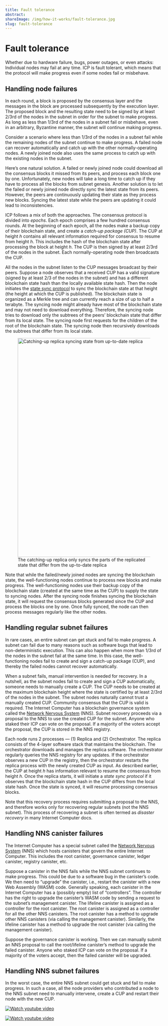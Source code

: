 ```yaml
---
title: Fault tolerance
abstract:
shareImage: /img/how-it-works/fault-tolerance.jpg
slug: fault-tolerance
---
```


# Fault tolerance

Whether due to hardware failure, bugs, power outages, or even attacks: Individual nodes may fail at any time. ICP is fault tolerant, which means that the protocol will make progress even if some nodes fail or misbehave.

## Handling node failures

In each round, a block is proposed by the consensus layer and the messages in the block are processed subsequently by the execution layer. The proposed block and the resulting state need to be signed by at least 2/3rd of the nodes in the subnet in order for the subnet to make progress. As long as less than 1/3rd of the nodes in a subnet fail or misbehave, even in an arbitrary, Byzantine manner, the subnet will continue making progress.

Consider a scenario where less than 1/3rd of the nodes in a subnet fail while the remaining nodes of the subnet continue to make progress. A failed node can recover automatically and catch up with the other normally-operating nodes. A newly joined node also uses the same process to catch up with the existing nodes in the subnet.

Here’s one natural solution. A failed or newly joined node could download all the consensus blocks it missed from its peers, and process each block one by one. Unfortunately, new nodes will take a long time to catch up if they have to process all the blocks from subnet genesis. Another solution is to let the failed or newly joined node directly sync the latest state from its peers. However, the peers are continuously updating their state as they process new blocks. Syncing the latest state while the peers are updating it could lead to inconsistencies.

ICP follows a mix of both the approaches. The consensus protocol is divided into _epochs_. Each epoch comprises a few hundred consensus rounds. At the beginning of each epoch, all the nodes make a backup copy of their blockchain state, and create a _catch-up package (CUP)_. The CUP at height _h_ contains all relevant information required for consensus to resume from height _h_. This includes the hash of the blockchain state after processing the block at height _h_. The CUP is then signed by at least 2/3rd of the nodes in the subnet. Each normally-operating node then broadcasts the CUP.

All the nodes in the subnet listen to the CUP messages broadcast by their peers. Suppose a node observes that a received CUP has a valid signature (signed by at least 2/3 of the nodes in the subnet) and has a different blockchain state hash than the locally available state hash. Then the node initiates the [state sync protocol](https://www.youtube.com/watch?v=WaNJINjGleg) to sync the blockchain state at that height (the height at which the CUP is published). The blockchain state is organized as a Merkle tree and can currently reach a size of up to half a terabyte. The syncing node might already have most of the blockchain state and may not need to download everything. Therefore, the syncing node tries to download only the subtrees of the peers’ blockchain state that differ from its local state. The syncing node first requests for the children of the root of the blockchain state. The syncing node then recursively downloads the subtrees that differ from its local state.

<figure>
<img src="/img/how-it-works/state-sync.png" alt="Catching-up replica syncing state from up-to-date replica" title="Catching-up replica syncing state from up-to-date replica" align="center" style="width:700px" />
<figcaption align="left">
The catching-up replica only syncs the parts of the replicated state that differ from the up-to-date replica
</figcaption>
</figure>

Note that while the failed/newly joined nodes are syncing the blockchain state, the well-functioning nodes continue to process new blocks and make progress. The well-functioning nodes use their backup copy of the blockchain state (created at the same time as the CUP) to supply the state to syncing nodes. After the syncing node finishes syncing the blockchain state, it will request the consensus blocks generated since the CUP and process the blocks one by one. Once fully synced, the node can then process messages regularly like the other nodes.

## Handling regular subnet failures

In rare cases, an entire subnet can get stuck and fail to make progress. A subnet can fail due to many reasons such as software bugs that lead to non-deterministic execution. This can also happen when more than 1/3rd of the nodes in the subnet fail at the same time. In this case, the well-functioning nodes fail to create and sign a catch-up package (CUP), and thereby the failed nodes cannot recover automatically.

When a subnet fails, manual intervention is needed for recovery. In a nutshell, as the subnet nodes fail to create and sign a CUP automatically, someone needs to manually create a CUP. The CUP needs to be created at the maximum blockchain height where the state is certified by at least 2/3rd of the nodes in the subnet. The subnet nodes naturally cannot trust a manually created CUP. Community consensus that the CUP is valid is required. The Internet Computer has a blockchain governance system called the [Network Nervous System](/how-it-works/#Network-Nervous-System) (NNS). Subnet recovery proceeds via a proposal to the NNS to use the created CUP for the subnet. Anyone who staked their ICP can vote on the proposal. If a majority of the voters accept the proposal, the CUP is stored in the NNS registry.

Each node runs 2 processes — (1) Replica and (2) Orchestrator. The replica consists of the 4-layer software stack that maintains the blockchain. The orchestrator downloads and manages the replica software. The orchestrator regularly queries the NNS registry for any updates. If the orchestrator observes a new CUP in the registry, then the orchestrator restarts the replica process with the newly created CUP as input. As described earlier, the CUP at height _h_ has information relevant to resume the consensus from height _h_. Once the replica starts, it will initiate a _state sync protocol_ if it observes that the blockchain state hash in the CUP differs from the local state hash. Once the state is synced, it will resume processing consensus blocks.

Note that this recovery process requires submitting a proposal to the NNS, and therefore works only for recovering regular subnets (not the NNS subnet). This process of recovering a subnet is often termed as _disaster recovery_ in many Internet Computer docs.

## Handling NNS canister failures

The Internet Computer has a special subnet called the [Network Nervous System](/how-it-works/#Network-Nervous-System) (NNS) which hosts canisters that govern the entire Internet Computer. This includes the root canister, governance canister, ledger canister, registry canister, etc.

Suppose a canister in the NNS fails while the NNS subnet continues to make progress. This could be due to a software bug in the canister’s code. We then need to “upgrade” the canister, i.e., restart the canister with a new Web Assembly (WASM) code. Generally speaking, each canister in the Internet Computer has a (possibly empty) list of “controllers”. The controller has the right to upgrade the canister’s WASM code by sending a request to the subnet’s management canister. The lifeline canister is assigned as a controller for the root canister. The root canister is assigned as a controller for all the other NNS canisters. The root canister has a method to upgrade other NNS canisters (via calling the management canister). Similarly, the lifeline canister has a method to upgrade the root canister (via calling the management canister).

Suppose the governance canister is working. Then we can manually submit an NNS proposal to call the root/lifeline canister’s method to upgrade the failed canister. Anyone who staked ICP can vote on the proposal. If a majority of the voters accept, then the failed canister will be upgraded.

## Handling NNS subnet failures

In the worst case, the entire NNS subnet could get stuck and fail to make progress. In such a case, all the node providers who contributed a node to the NNS subnet need to manually intervene, create a CUP and restart their node with the new CUP.

[![Watch youtube video](https://i.ytimg.com/vi/H7HCqonSMFU/maxresdefault.jpg)](https://www.youtube.com/watch?v=H7HCqonSMFU)

[![Watch youtube video](https://i.ytimg.com/vi/WaNJINjGleg/maxresdefault.jpg)](https://www.youtube.com/watch?v=WaNJINjGleg)
